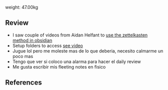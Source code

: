 
weight:  47.00kg

## Review
- I saw couple of videos from Aidan Helfant to [use the zettelkasten method in obsidian](https://www.youtube.com/watch?v=wvAZ9-hmWQU)
- Setup folders to access [see video](https://www.youtube.com/watch?v=p0zWJ-TLghw)
- Jugue lol pero me moleste mas de lo que deberia, necesito calmarme un poco mas
- Tengo que ver si coloco una alarma para hacer el daily review
- Me gusta escribir mis fleeting notes en fisico

## References